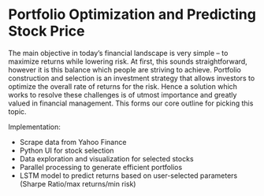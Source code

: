 # Portfolio Optimization and Predicting Stock Price

The main objective in today’s financial landscape is very simple – to maximize returns while lowering risk. At first, this sounds straightforward, however it is this balance which people are striving to achieve. Portfolio construction and selection is an investment strategy that allows investors to optimize the overall rate of returns for the risk. Hence a solution which works to resolve these challenges is of utmost importance and greatly valued in financial management. This forms our core outline for picking this topic.

Implementation:
- Scrape data from Yahoo Finance
- Python UI for stock selection
- Data exploration and visualization for selected stocks
- Parallel processing to generate efficient portfolios
- LSTM model to predict returns based on user-selected parameters (Sharpe Ratio/max returns/min risk)
